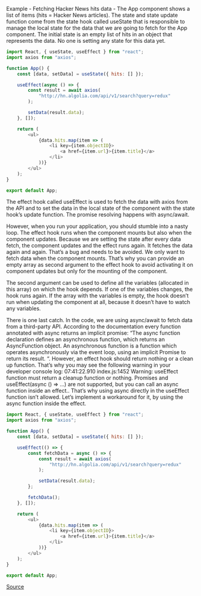 Example - Fetching Hacker News hits data - The App component shows a list of items (hits = Hacker News articles). The state and state update function come from the state hook called useState that is responsible to manage the local state for the data that we are going to fetch for the App component. The initial state is an empty list of hits in an object that represents the data. No one is setting any state for this data yet.

```js
import React, { useState, useEffect } from "react";
import axios from "axios";

function App() {
	const [data, setData] = useState({ hits: [] });

	useEffect(async () => {
		const result = await axios(
			"http://hn.algolia.com/api/v1/search?query=redux"
		);

		setData(result.data);
	}, []);

	return (
		<ul>
			{data.hits.map(item => (
				<li key={item.objectID}>
					<a href={item.url}>{item.title}</a>
				</li>
			))}
		</ul>
	);
}

export default App;
```

The effect hook called useEffect is used to fetch the data with axios from the API and to set the data in the local state of the component with the state hook’s update function. The promise resolving happens with async/await.

However, when you run your application, you should stumble into a nasty loop. The effect hook runs when the component mounts but also when the component updates. Because we are setting the state after every data fetch, the component updates and the effect runs again. It fetches the data again and again. That’s a bug and needs to be avoided. We only want to fetch data when the component mounts. That’s why you can provide an empty array as second argument to the effect hook to avoid activating it on component updates but only for the mounting of the component.

The second argument can be used to define all the variables (allocated in this array) on which the hook depends. If one of the variables changes, the hook runs again. If the array with the variables is empty, the hook doesn’t run when updating the component at all, because it doesn’t have to watch any variables.

There is one last catch. In the code, we are using async/await to fetch data from a third-party API. According to the documentation every function annotated with async returns an implicit promise: “The async function declaration defines an asynchronous function, which returns an AsyncFunction object. An asynchronous function is a function which operates asynchronously via the event loop, using an implicit Promise to return its result. “. However, an effect hook should return nothing or a clean up function. That’s why you may see the following warning in your developer console log: 07:41:22.910 index.js:1452 Warning: useEffect function must return a cleanup function or nothing. Promises and useEffect(async () => …) are not supported, but you can call an async function inside an effect.. That’s why using async directly in the useEffect function isn’t allowed. Let’s implement a workaround for it, by using the async function inside the effect.

```js
import React, { useState, useEffect } from "react";
import axios from "axios";

function App() {
	const [data, setData] = useState({ hits: [] });

	useEffect(() => {
		const fetchData = async () => {
			const result = await axios(
				"http://hn.algolia.com/api/v1/search?query=redux"
			);

			setData(result.data);
		};

		fetchData();
	}, []);

	return (
		<ul>
			{data.hits.map(item => (
				<li key={item.objectID}>
					<a href={item.url}>{item.title}</a>
				</li>
			))}
		</ul>
	);
}

export default App;
```

[Source](https://www.robinwieruch.de/react-hooks-fetch-data/)

